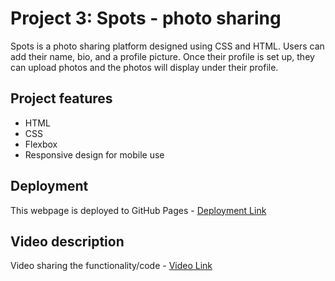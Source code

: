 # Project 3: Spots - photo sharing 

Spots is a photo sharing platform designed using CSS and HTML. Users can add their name, bio, and a profile picture. Once their profile is set up, they can upload photos and the photos will display under their profile. 
  
## Project features

* HTML
* CSS
* Flexbox
* Responsive design for mobile use 

## Deployment

This webpage is deployed to GitHub Pages  - [Deployment Link](https://willsheehey.github.io/se_project_spots/)

## Video description 

Video sharing the functionality/code - [Video Link](https://drive.google.com/file/d/1u_O64q8BFJk5Rz_38tzkQHrr5K14YXrC/view?usp=sharing)